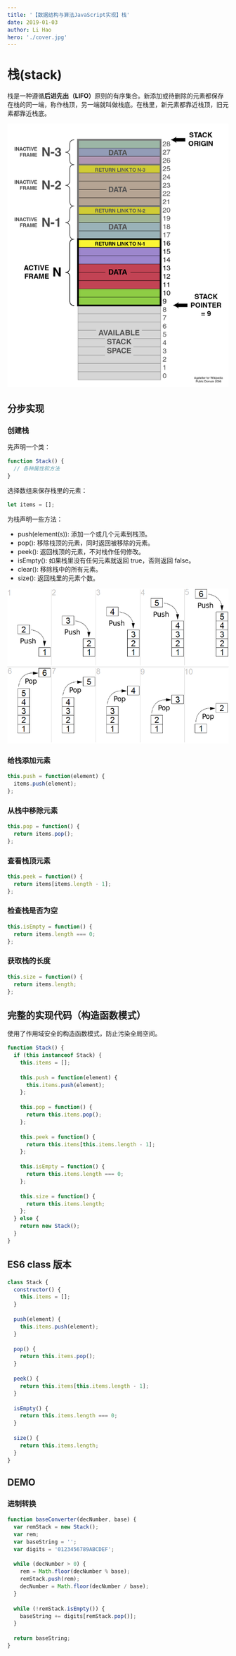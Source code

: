 ```yaml
---
title: '【数据结构与算法JavaScript实现】栈'
date: 2019-01-03
author: Li Hao
hero: './cover.jpg'
---
```


# 栈(stack)

栈是一种遵循<b>后进先出（LIFO）</b>原则的有序集合。新添加或待删除的元素都保存在栈的同一端，称作栈顶，另一端就叫做栈底。在栈里，新元素都靠近栈顶，旧元素都靠近栈底。

![栈结构示意图](./stack-constructor.png)

## 分步实现

### 创建栈

先声明一个类：

```javascript
function Stack() {
  // 各种属性和方法
}
```

选择数组来保存栈里的元素：

```javascript
let items = [];
```

为栈声明一些方法：

- push(element(s)): 添加一个或几个元素到栈顶。
- pop(): 移除栈顶的元素，同时返回被移除的元素。
- peek(): 返回栈顶的元素，不对栈作任何修改。
- isEmpty(): 如果栈里没有任何元素就返回 true，否则返回 false。
- clear(): 移除栈中的所有元素。
- size(): 返回栈里的元素个数。

![栈操作示意图](./stack-operations.png)

### 给栈添加元素

```javascript
this.push = function(element) {
  items.push(element);
};
```

### 从栈中移除元素

```javascript
this.pop = function() {
  return items.pop();
};
```

### 查看栈顶元素

```javascript
this.peek = function() {
  return items[items.length - 1];
};
```

### 检查栈是否为空

```javascript
this.isEmpty = function() {
  return items.length === 0;
};
```

### 获取栈的长度

```javascript
this.size = function() {
  return items.length;
};
```

## 完整的实现代码（构造函数模式）

使用了作用域安全的构造函数模式，防止污染全局空间。

```javascript
function Stack() {
  if (this instanceof Stack) {
    this.items = [];

    this.push = function(element) {
      this.items.push(element);
    };

    this.pop = function() {
      return this.items.pop();
    };

    this.peek = function() {
      return this.items[this.items.length - 1];
    };

    this.isEmpty = function() {
      return this.items.length === 0;
    };

    this.size = function() {
      return this.items.length;
    };
  } else {
    return new Stack();
  }
}
```

## ES6 class 版本

```javascript
class Stack {
  constructor() {
    this.items = [];
  }

  push(element) {
    this.items.push(element);
  }

  pop() {
    return this.items.pop();
  }

  peek() {
    return this.items[this.items.length - 1];
  }

  isEmpty() {
    return this.items.length === 0;
  }

  size() {
    return this.items.length;
  }
}
```

## DEMO

### 进制转换

```javascript
function baseConverter(decNumber, base) {
  var remStack = new Stack();
  var rem;
  var baseString = '';
  var digits = '0123456789ABCDEF';

  while (decNumber > 0) {
    rem = Math.floor(decNumber % base);
    remStack.push(rem);
    decNumber = Math.floor(decNumber / base);
  }

  while (!remStack.isEmpty()) {
    baseString += digits[remStack.pop()];
  }

  return baseString;
}
```
